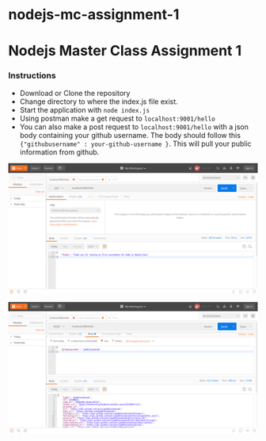 # nodejs-mc-assignment-1
# Nodejs Master Class Assignment 1

### Instructions

- Download or Clone the repository
- Change directory to where the index.js file exist.
- Start the application with `node index.js`
- Using postman make a get request to `localhost:9001/hello`
- You can also make a post request to `localhost:9001/hello` with a json body containing your github username. 
    The body should follow this `{"githubusername" : your-github-username }`. This will pull your public information from github.

![Get Request to 'localhost:9001/hello'](/assets/getrequest.png "Get Request Image in Postman")

![Post Request to 'localhost:9001/hello'](/assets/postrequest.png "Post Request with github username Image in Postman")

